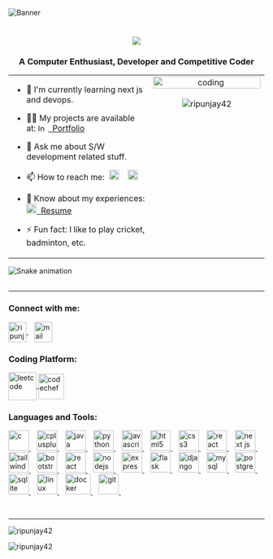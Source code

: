 ![Banner](https://i.postimg.cc/vmDT80mx/banner3.png)
<!-- ![Banner](https://i.ibb.co/9VtFR07/banner24.png)-->
<h1 align="center">
  <a href="https://git.io/typing-svg">
    <img src="https://readme-typing-svg.herokuapp.com/?lines=Hi+There!+👋;+I+am+Ripunjay+Choudhury!;&center=true&size=30">
  </a>
</h1>


<h3 align="center">A Computer Enthusiast, Developer and Competitive Coder</h3>

<div align="center">
<table>
  <tr>
    <td valign="top" width="55%">

- 🌱 I'm currently learning next js and devops.
- 👨‍💻 My projects are available at: [<img src="https://upload.wikimedia.org/wikipedia/commons/thumb/3/37/Portfolio.svg/720px-Portfolio.svg.png?20121015192128" alt="ln" width="20" height="15"/>&nbsp; Portfolio](https://ripunjay-portfolio.vercel.app/)
- 💬 Ask me about S/W development related stuff.
- 📫 How to reach me:&nbsp;&nbsp;[<img src="https://upload.wikimedia.org/wikipedia/commons/7/7e/Gmail_icon_%282020%29.svg" alt="mail" width="20" height="20"/>](mailto:ripunjaychoudhury42@gmail.com)&nbsp;&nbsp;&nbsp;
[<img src="https://cdn.jsdelivr.net/gh/devicons/devicon@latest/icons/linkedin/linkedin-original.svg" alt="ln" width="20" height="20"/>](https://www.linkedin.com/in/ripunjay-choudhury-83864524b)
- 📄 Know about my experiences: [<img src="https://cdns.iconmonstr.com/wp-content/releases/preview/2021/240/iconmonstr-cv-4.png" width="20" height="20"/>&nbsp; Resume](https://drive.google.com/file/d/1GgtkrPsKERVkkUxn2GrA_xgi9sFWQTBK/view?usp=sharing)
- ⚡ Fun fact: I like to play cricket, badminton, etc.

    </td>
   <td valign="top" width="45%">
      <div align="center">
        <img align="center" alt="coding" width="100%" src="https://www.lambdatest.com/resources/images/news24.gif">
        <br><br>
        <img src="https://komarev.com/ghpvc/?username=ripunjay42&label=Profile%20views&color=0e75b6&style=flat" alt="ripunjay42" />
      </div>
    </td>
  </tr>
</table>
</div>

<p align="left">
  <source media="(prefers-color-scheme: dark)" srcset="https://github.com/Ripunjay42/Ripunjay42/blob/output/github-contribution-grid-snake.gif)" />
  <img src="https://github.com/Ripunjay42/Ripunjay42/blob/output/github-contribution-grid-snake-dark.svg" alt="Snake animation" />
  <br>
  <br>
</p>
<hr>

<h3 align="left">Connect with me:</h3>
<p align="left">
<a href="https://www.linkedin.com/in/ripunjay-choudhury-83864524b" target="blank">
  <img align="center" src="https://cdn.jsdelivr.net/gh/devicons/devicon/icons/linkedin/linkedin-original.svg" alt="ripunjay choudhury" height="40" width="35" />
</a>&nbsp;&nbsp;
<a href="mailto:ripunjaychoudhury42@gmail.com" target="blank">
  <img align="center" src="https://upload.wikimedia.org/wikipedia/commons/7/7e/Gmail_icon_%282020%29.svg" alt="mail" width="35" height="40"/></a>
</p>

<h3 align="left">Coding Platform:</h3>
<p align="left">
<a href="https://leetcode.com/u/Ripunjay42/" target="blank">
  <img align="center" src="https://ripunjay-portfolio.vercel.app/assets/leetcode-BxVBsOYN.png"   alt="leetcode" height="55" width="55" />
</a>
<a href="https://www.codechef.com/users/ripunjay42" target="blank">
  <img align="center" src="https://ripunjay-portfolio.vercel.app/assets/codechef-ChocRgCa.png" alt="codechef" width="50" height="50"/>
</a>
</p>

<h3 align="left">Languages and Tools:</h3>
<p align="left"> 
<a href="https://www.cprogramming.com/" target="_blank" rel="noreferrer"> 
   <img src="https://cdn.jsdelivr.net/gh/devicons/devicon/icons/c/c-original.svg" alt="c" width="40" height="40"/> 
</a>&nbsp;&nbsp; 
<a href="https://www.w3schools.com/cpp/" target="_blank" rel="noreferrer"> 
  <img src="https://cdn.jsdelivr.net/gh/devicons/devicon/icons/cplusplus/cplusplus-original.svg" alt="cplusplus" width="40" height="40"/> 
</a>&nbsp;&nbsp;
<a href="https://www.java.com" target="_blank" rel="noreferrer"> 
    <img src="https://cdn.jsdelivr.net/gh/devicons/devicon/icons/java/java-original.svg" alt="java" width="40" height="40"/> 
</a> &nbsp;&nbsp;
<a href="https://www.python.org" target="_blank" rel="noreferrer"> 
    <img src="https://cdn.jsdelivr.net/gh/devicons/devicon/icons/python/python-original.svg" alt="python" width="40" height="40"/> 
</a>&nbsp;&nbsp;
<a href="https://developer.mozilla.org/en-US/docs/Web/JavaScript" target="_blank" rel="noreferrer"> 
    <img src="https://cdn.jsdelivr.net/gh/devicons/devicon/icons/javascript/javascript-original.svg" alt="javascript" width="40" height="40"/> 
</a>&nbsp;&nbsp;
<a href="https://www.w3.org/html/" target="_blank" rel="noreferrer"> 
   <img src="https://cdn.jsdelivr.net/gh/devicons/devicon/icons/html5/html5-original.svg" alt="html5" width="40" height="40"/> 
</a> &nbsp;&nbsp;
<a href="https://www.w3schools.com/css/" target="_blank" rel="noreferrer"> 
  <img src="https://cdn.jsdelivr.net/gh/devicons/devicon/icons/css3/css3-original.svg" alt="css3" width="40" height="40"/> 
</a>&nbsp;&nbsp;
<a href="https://react.dev/learn" target="_blank" rel="noreferrer"> 
  <img src="https://cdn.jsdelivr.net/gh/devicons/devicon/icons/react/react-original.svg" alt="react" width="40" height="40"/> 
</a>&nbsp;&nbsp;
<a href="https://nextjs.org/docs" target="_blank" rel="noreferrer"> 
  <img src="https://cdn.jsdelivr.net/gh/devicons/devicon@latest/icons/nextjs/nextjs-original.svg" alt="next js" width="40" height="40"/> 
</a>&nbsp;&nbsp;
<a href="https://tailwindcss.com" target="_blank" rel="noreferrer"> 
  <img src="https://cdn.jsdelivr.net/gh/devicons/devicon@latest/icons/tailwindcss/tailwindcss-original.svg" alt="tailwind css" width="40" height="40"/> 
</a>&nbsp;&nbsp;
<a href="https://getbootstrap.com/" target="_blank" rel="noreferrer"> 
  <img src="https://cdn.jsdelivr.net/gh/devicons/devicon@latest/icons/bootstrap/bootstrap-original.svg" alt="bootstrap" width="40" height="40"/> 
</a> &nbsp;&nbsp;
<a href="https://react-bootstrap.netlify.app/" target="_blank" rel="noreferrer"> 
  <img src="https://cdn.jsdelivr.net/gh/devicons/devicon@latest/icons/reactbootstrap/reactbootstrap-original.svg" alt="react bootstrap" width="40" height="40"/> 
</a>&nbsp;&nbsp;
  <a href="https://nodejs.org/en/learn/getting-started/introduction-to-nodejs" target="_blank" rel="noreferrer"> 
  <img src="https://cdn.jsdelivr.net/gh/devicons/devicon@latest/icons/nodejs/nodejs-original.svg" alt="nodejs" width="40" height="40"/> 
</a>&nbsp;&nbsp;
<a href="https://expressjs.com/" target="_blank" rel="noreferrer"> 
  <img src="https://cdn.jsdelivr.net/gh/devicons/devicon@latest/icons/express/express-original.svg" alt="express" width="40" height="40"/> 
</a>&nbsp;&nbsp;
  <a href="https://flask.palletsprojects.com/en/3.0.x/" target="_blank" rel="noreferrer"> 
  <img src="https://cdn.jsdelivr.net/gh/devicons/devicon/icons/flask/flask-original.svg" alt="flask" width="40" height="40"/> 
</a>&nbsp;&nbsp;
<a href="https://www.djangoproject.com/" target="_blank" rel="noreferrer"> 
  <img src="https://cdn.jsdelivr.net/gh/devicons/devicon/icons/django/django-plain.svg" alt="django" width="40" height="40"/> 
</a>&nbsp;&nbsp;
<a href="https://www.mysql.com/" target="_blank" rel="noreferrer"> 
    <img src="https://cdn.jsdelivr.net/gh/devicons/devicon/icons/mysql/mysql-original.svg" alt="mysql" width="40" height="40"/> 
</a>&nbsp;&nbsp;
<a href="https://www.postgresql.org/docs/current/" target="_blank" rel="noreferrer"> 
    <img src="https://cdn.jsdelivr.net/gh/devicons/devicon@latest/icons/postgresql/postgresql-original.svg" alt="postgresql" width="40" height="40"/> 
</a> &nbsp;&nbsp;
<a href="https://www.sqlite.org/" target="_blank" rel="noreferrer"> 
    <img src="https://cdn.jsdelivr.net/gh/devicons/devicon/icons/sqlite/sqlite-original.svg" alt="sqlite" width="40" height="40"/> 
</a>&nbsp;&nbsp;
<!-- <a href="https://www.mongodb.com/docs/" target="_blank" rel="noreferrer"> 
  <img src="https://cdn.jsdelivr.net/gh/devicons/devicon@latest/icons/mongodb/mongodb-original.svg" alt="mongodb" width="40" height="40"/> 
</a> -->
<a href="https://www.linux.org/" target="_blank" rel="noreferrer"> 
  <img src="https://cdn.jsdelivr.net/gh/devicons/devicon/icons/linux/linux-original.svg" alt="linux" width="40" height="40"/> 
</a> &nbsp;&nbsp;
<a href="https://docs.docker.com/" target="_blank" rel="noreferrer"> 
  <img src="https://cdn.jsdelivr.net/gh/devicons/devicon@latest/icons/docker/docker-original.svg" alt="docker" width="50" height="40"/> 
</a>&nbsp;&nbsp;
<a href="https://git-scm.com" target="_blank" rel="noreferrer"> 
  <img src="https://cdn.jsdelivr.net/gh/devicons/devicon/icons/git/git-original.svg" alt="git" width="40" height="40"/> 
</a>&nbsp;&nbsp;
 </p><br>
 <hr>
<p align="left"><img  src="https://github-readme-stats.vercel.app/api/top-langs?username=ripunjay42&hide=jupyter%20notebook,HTML&show_icons=true&locale=en&layout=compact&theme=tokyonight" alt="ripunjay42" /></p>
<!-- <p align="left">&nbsp;<img src="https://github-readme-stats.vercel.app/api?username=ripunjay42&show_icons=true&locale=en&theme=tokyonight" alt="ripunjay42" /></p> -->
<p align="left"><img src="https://streak-stats.demolab.com?user=Ripunjay42&theme=tokyonight" alt="ripunjay42" /></p>
